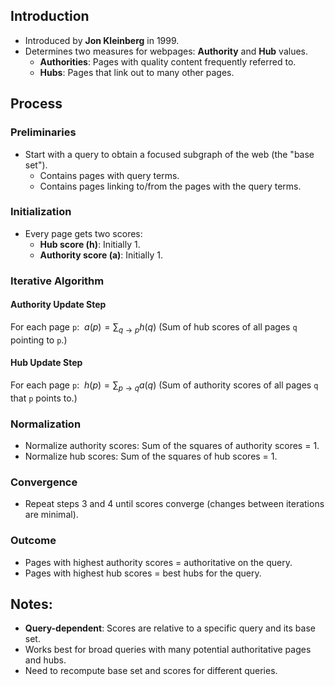 ## Introduction
- Introduced by **Jon Kleinberg** in 1999.
- Determines two measures for webpages: **Authority** and **Hub** values.
  - **Authorities**: Pages with quality content frequently referred to.
  - **Hubs**: Pages that link out to many other pages.

## Process

### Preliminaries
- Start with a query to obtain a focused subgraph of the web (the "base set").
  - Contains pages with query terms.
  - Contains pages linking to/from the pages with the query terms.

### Initialization
- Every page gets two scores:
  - **Hub score (h)**: Initially 1.
  - **Authority score (a)**: Initially 1.

### Iterative Algorithm

#### Authority Update Step
For each page `p`:
$\ a(p) = \sum_{q \to p} h(q)$
(Sum of hub scores of all pages `q` pointing to `p`.)

#### Hub Update Step
For each page `p`:
$\ h(p) = \sum_{p \to q} a(q)$
(Sum of authority scores of all pages `q` that `p` points to.)

### Normalization
- Normalize authority scores: Sum of the squares of authority scores = 1.
- Normalize hub scores: Sum of the squares of hub scores = 1.

### Convergence
- Repeat steps 3 and 4 until scores converge (changes between iterations are minimal).

### Outcome
- Pages with highest authority scores = authoritative on the query.
- Pages with highest hub scores = best hubs for the query.

## Notes:
- **Query-dependent**: Scores are relative to a specific query and its base set.
- Works best for broad queries with many potential authoritative pages and hubs.
- Need to recompute base set and scores for different queries.
